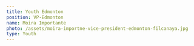 ```yaml
---
title: Youth Edmonton
position: VP-Edmonton
name: Moira Importante
photo: /assets/moira-importne-vice-president-edmonton-filcanaya.jpg
type: Youth
---
```


